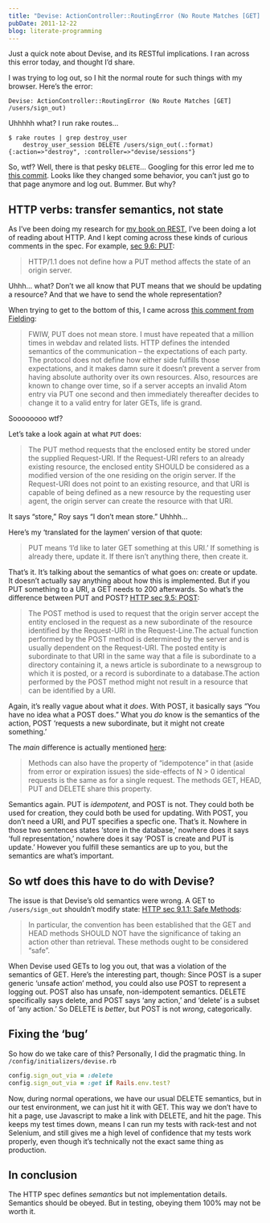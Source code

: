 ```yaml
---
title: "Devise: ActionController::RoutingError (No Route Matches [GET] /users/sign_out)"
pubDate: 2011-12-22
blog: literate-programming
---
```



Just a quick note about Devise, and its RESTful implications. I ran across this error today, and thought I’d share.

I was trying to log out, so I hit the normal route for such things with my browser. Here’s the error:

```
Devise: ActionController::RoutingError (No Route Matches [GET] /users/sign_out)
```

Uhhhhh what? I run rake routes…

```
$ rake routes | grep destroy_user
    destroy_user_session DELETE /users/sign_out(.:format)      {:action=>"destroy", :controller=>"devise/sessions"}
```

So, wtf? Well, there is that pesky `DELETE`… Googling for this error led me to [this commit](https://github.com/plataformatec/devise/commit/f3385e96abf50e80d2ae282e1fb9bdad87a83d3c). Looks like they changed some behavior, you can’t just go to that page anymore and log out. Bummer. But why?

## HTTP verbs: transfer semantics, not state

As I’ve been doing my research for [my book on REST](http://designinghypermediaapis.com/), I’ve been doing a lot of reading about HTTP. And I kept coming across these kinds of curious comments in the spec. For example, [sec 9.6: PUT](http://www.w3.org/Protocols/rfc2616/rfc2616-sec9.html#sec9.6):

> HTTP/1.1 does not define how a PUT method affects the state of an origin server.
> 

Uhhh… what? Don’t we all know that PUT means that we should be updating a resource? And that we have to send the whole representation?

When trying to get to the bottom of this, I came across [this comment from Fielding](http://www.imc.org/atom-protocol/mail-archive/msg05425.html):

> FWIW, PUT does not mean store. I must have repeated that a million times in webdav and related lists. HTTP defines the intended semantics of the communication – the expectations of each party. The protocol does not define how either side fulfills those expectations, and it makes damn sure it doesn’t prevent a server from having absolute authority over its own resources. Also, resources are known to change over time, so if a server accepts an invalid Atom entry via PUT one second and then immediately thereafter decides to change it to a valid entry for later GETs, life is grand.
> 

Soooooooo wtf?

Let’s take a look again at what `PUT` does:

> The PUT method requests that the enclosed entity be stored under the supplied Request-URI. If the Request-URI refers to an already existing resource, the enclosed entity SHOULD be considered as a modified version of the one residing on the origin server. If the Request-URI does not point to an existing resource, and that URI is capable of being defined as a new resource by the requesting user agent, the origin server can create the resource with that URI.
> 

It says “store,” Roy says “I don’t mean store.” Uhhhh…

Here’s my ‘translated for the laymen’ version of that quote:

> PUT means ‘I’d like to later GET something at this URI.’ If something is already there, update it. If there isn’t anything there, then create it.
> 

That’s it. It’s talking about the semantics of what goes on: create or update. It doesn’t actually say anything about how this is implemented. But if you PUT something to a URI, a GET needs to 200 afterwards. So what’s the difference between PUT and POST? [HTTP sec 9.5: POST](http://www.w3.org/Protocols/rfc2616/rfc2616-sec9.html#sec9.5):

> The POST method is used to request that the origin server accept the entity enclosed in the request as a new subordinate of the resource identified by the Request-URI in the Request-Line.The actual function performed by the POST method is determined by the server and is usually dependent on the Request-URI. The posted entity is subordinate to that URI in the same way that a file is subordinate to a directory containing it, a news article is subordinate to a newsgroup to which it is posted, or a record is subordinate to a database.The action performed by the POST method might not result in a resource that can be identified by a URI.
> 

Again, it’s really vague about what it *does*. With POST, it basically says “You have no idea what a POST does.” What you *do* know is the semantics of the action, POST ‘requests a new subordinate, but it might not create something.’

The *main* difference is actually mentioned [here](http://www.w3.org/Protocols/rfc2616/rfc2616-sec9.html#sec9.1.2):

> Methods can also have the property of “idempotence” in that (aside from error or expiration issues) the side-effects of N > 0 identical requests is the same as for a single request. The methods GET, HEAD, PUT and DELETE share this property.
> 

Semantics again. PUT is *idempotent*, and POST is not. They could both be used for creation, they could both be used for updating. With POST, you don’t need a URI, and PUT specifies a specfic one. That’s it. Nowhere in those two sentences states ‘store in the database,’ nowhere does it says ‘full representation,’ nowhere does it say ‘POST is create and PUT is update.’ However you fulfill these semantics are up to you, but the semantics are what’s important.

## So wtf does this have to do with Devise?

The issue is that Devise’s old semantics were wrong. A GET to `/users/sign_out` shouldn’t modify state: [HTTP sec 9.1.1: Safe Methods](http://www.w3.org/Protocols/rfc2616/rfc2616-sec9.html#sec9.1.1):

> In particular, the convention has been established that the GET and HEAD methods SHOULD NOT have the significance of taking an action other than retrieval. These methods ought to be considered “safe”.
> 

When Devise used GETs to log you out, that was a violation of the semantics of GET. Here’s the interesting part, though: Since POST is a super generic ‘unsafe action’ method, you could also use POST to represent a logging out. POST also has unsafe, non-idempotent semantics. DELETE specifically says delete, and POST says ‘any action,’ and ‘delete’ is a subset of ‘any action.’ So DELETE is *better*, but POST is not *wrong*, categorically.

## Fixing the ‘bug’

So how do we take care of this? Personally, I did the pragmatic thing. In `/config/initializers/devise.rb`

```ruby
config.sign_out_via = :delete
config.sign_out_via = :get if Rails.env.test?
```

Now, during normal operations, we have our usual DELETE semantics, but in our test environment, we can just hit it with GET. This way we don’t have to hit a page, use Javascript to make a link with DELETE, and hit the page. This keeps my test times down, means I can run my tests with rack-test and not Selenium, and still gives me a high level of confidence that my tests work properly, even though it’s technically not the exact same thing as production.

## In conclusion

The HTTP spec defines *semantics* but not implementation details. Semantics should be obeyed. But in testing, obeying them 100% may not be worth it.
